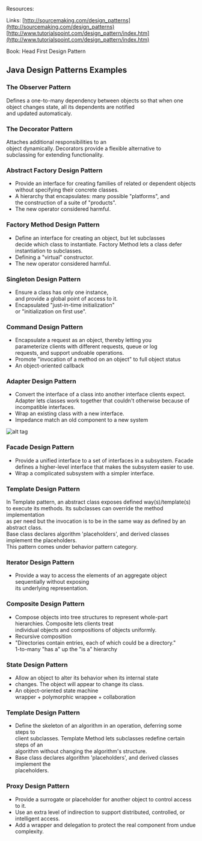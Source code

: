 Resources:  

 Links:
 [http://sourcemaking.com/design_patterns](http://sourcemaking.com/design_patterns)  
 [http://www.tutorialspoint.com/design_pattern/index.htm](http://www.tutorialspoint.com/design_pattern/index.htm)

 Book: 
 Head First Design Pattern

## Java Design Patterns Examples

### The Observer Pattern 
Defines a one-to-many dependency between objects so that when one  
object changes state, all its dependents are notified  
and updated automaticaly.

### The Decorator Pattern 
Attaches additional responsibilities to an  
object dynamically. Decorators provide a flexible alternative to  
subclassing for extending functionality.  

### Abstract Factory Design Pattern
* Provide an interface for creating families of related or dependent objects  
without specifying their concrete classes.
* A hierarchy that encapsulates: many possible "platforms", and  
the construction of a suite of "products".
* The new operator considered harmful.

### Factory Method Design Pattern
* Define an interface for creating an object, but let subclasses  
decide which class to instantiate. Factory Method lets a class defer  
instantiation to subclasses.
* Defining a "virtual" constructor.
* The new operator considered harmful.

### Singleton Design Pattern
* Ensure a class has only one instance,  
and provide a global point of access to it.
* Encapsulated "just-in-time initialization"  
or "initialization on first use".

### Command Design Pattern
* Encapsulate a request as an object, thereby letting you  
parameterize clients with different requests, queue or log  
requests, and support undoable operations.
* Promote "invocation of a method on an object" to full object status
* An object-oriented callback

### Adapter Design Pattern
* Convert the interface of a class into another interface clients expect.  
Adapter lets classes work together that couldn't otherwise because of  
incompatible interfaces.
* Wrap an existing class with a new interface.
* Impedance match an old component to a new system

![alt tag](https://raw.githubusercontent.com/lissdx/Java-Design-Patterns-Examples/master/img/ptt.png)

### Facade Design Pattern
* Provide a unified interface to a set of interfaces in a subsystem. Facade defines a higher-level interface that makes the subsystem easier to use.
* Wrap a complicated subsystem with a simpler interface.

### Template Design Pattern
In Template pattern, an abstract class exposes defined way(s)/template(s)  
to execute its methods. Its subclasses can override the method implementation  
as per need but the invocation is to be in the same way as defined by an  
abstract class.  
Base class declares algorithm 'placeholders', and derived classes  
implement the placeholders.  
This pattern comes under behavior pattern category.

### Iterator Design Pattern
 * Provide a way to access the elements of an aggregate object sequentially without exposing  
 its underlying representation.  

### Composite Design Pattern
 * Compose objects into tree structures to represent whole-part hierarchies. Composite lets clients treat  
 individual objects and compositions of objects uniformly.
 * Recursive composition
 * "Directories contain entries, each of which could be a directory."  
1-to-many "has a" up the "is a" hierarchy  

### State Design Pattern
 * Allow an object to alter its behavior when its internal state  
 * changes. The object will appear to change its class.  
 * An object-oriented state machine  
wrapper + polymorphic wrappee + collaboration

### Template Design Pattern
 * Define the skeleton of an algorithm in an operation, deferring some steps to  
 client subclasses. Template Method lets subclasses redefine certain steps of an  
 algorithm without changing the algorithm's structure.
 * Base class declares algorithm 'placeholders', and derived classes implement the  
 placeholders.
 
### Proxy Design Pattern
 * Provide a surrogate or placeholder for another object to control access to it.  
 * Use an extra level of indirection to support distributed, controlled, or intelligent access.  
 * Add a wrapper and delegation to protect the real component from undue complexity.  
